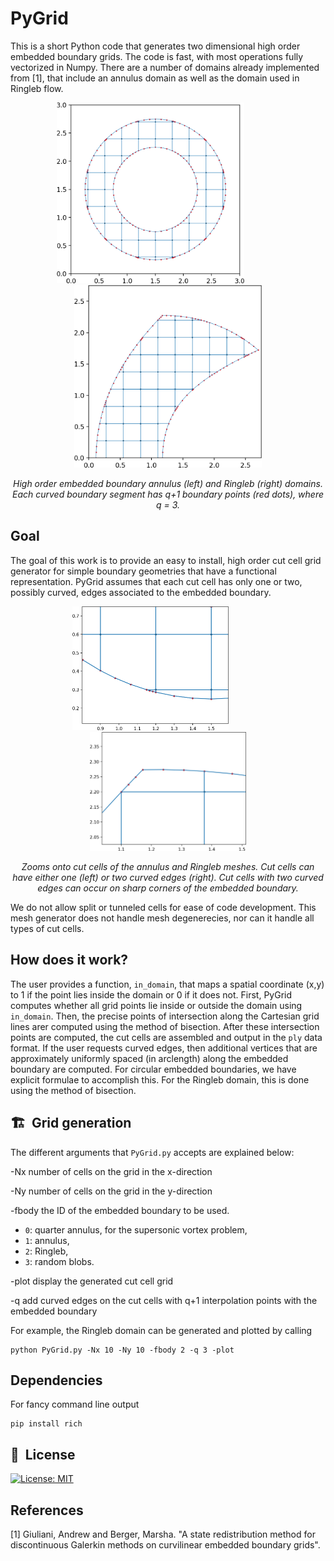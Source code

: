 # PyGrid

This is a short Python code that generates two dimensional high order embedded boundary grids.  The code is fast, with most operations fully vectorized in Numpy.  There are a number of domains already implemented from [1], that include an annulus domain as well as the domain used in Ringleb flow.
<p align="center">
  <img src="https://github.com/andrewgiuliani/PyGrid/blob/main/images/annulus.png" alt="annulus" width="300" > &nbsp; &nbsp; &nbsp; &nbsp; &nbsp; &nbsp; &nbsp;
  <img src="https://github.com/andrewgiuliani/PyGrid/blob/main/images/ringleb.png" alt="annulus" width="300" >
</p>
<p align="center"> <i>High order embedded boundary annulus (left) and Ringleb (right) domains.  Each curved boundary segment has q+1 boundary points (red dots), where q = 3.</i> <p align="center">
  
## Goal
The goal of this work is to provide an easy to install, high order cut cell grid generator for simple boundary geometries that have a functional representation. PyGrid assumes that each cut cell has only one or two, possibly curved, edges associated to the embedded boundary. 

<p align="center">
  <img src="https://github.com/andrewgiuliani/PyGrid/blob/main/images/annulus_zoom.png" alt="annulus" width="250" > &nbsp; &nbsp; &nbsp; &nbsp; &nbsp; &nbsp; &nbsp;
  <img src="https://github.com/andrewgiuliani/PyGrid/blob/main/images/ringleb_zoom.png" alt="annulus" width="250" >
</p>
<p align="center"> <i>Zooms onto cut cells of the annulus and Ringleb meshes.  Cut cells can have either one (left) or two curved edges (right).  Cut cells with two curved edges can occur on sharp corners of the embedded boundary.</i> <p align="center">
  
We do not allow split or tunneled cells for ease of code development.  This mesh generator does not handle mesh degenerecies, nor can it handle all types of cut cells.  

## How does it work?
The user provides a function, `in_domain`, that maps a spatial coordinate (x,y) to 1 if the point lies inside the domain or 0 if it does not.  First, PyGrid computes whether all grid points lie inside or outside the domain using `in_domain`.  Then, the precise points of intersection along the Cartesian grid lines arer computed using the method of bisection.  After these intersection points are computed, the cut cells are assembled and output in the `ply` data format.  If the user requests curved edges, then additional vertices that are approximately uniformly spaced (in arclength) along the embedded boundary are computed.  For circular embedded boundaries, we have explicit formulae to accomplish this.  For the Ringleb domain, this is done using the method of bisection.

## 🏗&nbsp; Grid generation

The different arguments that `PyGrid.py` accepts are explained below:


-Nx
number of cells on the grid in the x-direction

-Ny
number of cells on the grid in the y-direction

-fbody
the ID of the embedded boundary to be used.
* `0`: quarter annulus, for the supersonic vortex problem,
* `1`: annulus,
* `2`: Ringleb,
* `3`: random blobs.

-plot
display the generated cut cell grid

-q
add curved edges on the cut cells with q+1 interpolation points with the embedded boundary

For example, the Ringleb domain can be generated and plotted by calling
```
python PyGrid.py -Nx 10 -Ny 10 -fbody 2 -q 3 -plot
```
## Dependencies
For fancy command line output
```
pip install rich
```



## 📓&nbsp; License
[![License: MIT](https://img.shields.io/badge/License-MIT-yellow.svg)](https://opensource.org/licenses/MIT)



## References
[1] Giuliani, Andrew and Berger, Marsha. "A state redistribution method for discontinuous Galerkin methods on curvilinear embedded boundary grids".

